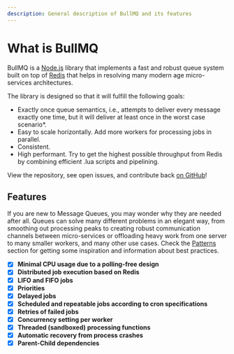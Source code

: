 ```yaml
---
description: General description of BullMQ and its features
---
```


# What is BullMQ

BullMQ is a [Node.js](https://nodejs.org) library that implements a fast and robust queue system built on top of [Redis](https://redis.io) that helps in resolving many modern age micro-services architectures.

The library is designed so that it will fulfill the following goals:

* Exactly once queue semantics, i.e., attempts to deliver every message exactly one time, but it will deliver at least once in the worst case scenario\*.
* Easy to scale horizontally. Add more workers for processing jobs in parallel.
* Consistent.
* High performant. Try to get the highest possible throughput from Redis by combining efficient .lua scripts and pipelining.

View the repository, see open issues, and contribute back [on GitHub](https://github.com/taskforcesh/bullmq)!

## **Features**

If you are new to Message Queues, you may wonder why they are needed after all. Queues can solve many different problems in an elegant way, from smoothing out processing peaks to creating robust communication channels between micro-services or offloading heavy work from one server to many smaller workers, and many other use cases. Check the [Patterns](./patterns/adding-bulks.md) section for getting some inspiration and information about best practices.

* [x] **Minimal CPU usage due to a polling-free design**
* [x] **Distributed job execution based on Redis**
* [x] **LIFO and FIFO jobs**
* [x] **Priorities**
* [x] **Delayed jobs**
* [x] **Scheduled and repeatable jobs according to cron specifications**
* [x] **Retries of failed jobs**
* [x] **Concurrency setting per worker**
* [x] **Threaded (sandboxed) processing functions**
* [x] **Automatic recovery from process crashes**
* [x] **Parent-Child dependencies**

